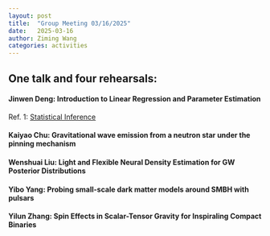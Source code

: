 ```yaml
---
layout: post
title:  "Group Meeting 03/16/2025"
date:   2025-03-16
author: Ziming Wang
categories: activities
---
```


## One talk and four rehearsals:


#### Jinwen Deng: Introduction to Linear Regression and Parameter Estimation
Ref. 1: [Statistical Inference](https://books.google.de/books/about/Statistical_Inference.html?hl=de&id=0x_vAAAAMAAJ&redir_esc=y)

#### Kaiyao Chu: Gravitational wave emission from a neutron star under the pinning mechanism

#### Wenshuai Liu: Light and Flexible Neural Density Estimation for GW Posterior Distributions

#### Yibo Yang: Probing small-scale dark matter models around SMBH with pulsars

#### Yilun Zhang: Spin Effects in Scalar-Tensor Gravity for Inspiraling Compact Binaries
